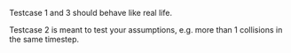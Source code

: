 Testcase 1 and 3 should behave like real life.

Testcase 2 is meant to test your assumptions, e.g. more than 1 collisions in the same timestep.